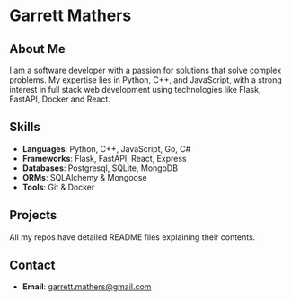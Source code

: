 # Garrett Mathers

## About Me
I am a software developer with a passion for solutions that solve complex problems. My expertise lies in Python, C++, and JavaScript, with a strong interest in full stack web development using technologies like Flask, FastAPI, Docker and React.

## Skills
- **Languages**: Python, C++, JavaScript, Go, C#
- **Frameworks**: Flask, FastAPI, React, Express
- **Databases**: Postgresql, SQLite, MongoDB
- **ORMs**: SQLAlchemy & Mongoose
- **Tools**: Git & Docker

## Projects
All my repos have detailed README files explaining their contents. 

## Contact
- **Email**: garrett.mathers@gmail.com



